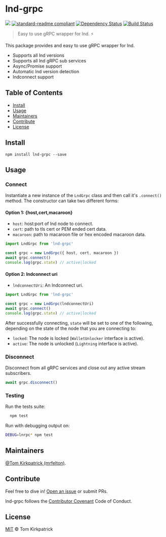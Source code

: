 # lnd-grpc

[![](https://img.shields.io/badge/project-LND-blue.svg?style=flat-square)](https://github.com/lightningnetwork/lnd)
[![standard-readme compliant](https://img.shields.io/badge/standard--readme-OK-green.svg?style=flat-square)](https://github.com/RichardLitt/standard-readme)
[![Dependency Status](https://david-dm.org/LN-Zap/lnd-grpc.svg?style=flat-square)](https://david-dm.org/LN-Zap/lnd-grpc)
[![Build Status](https://travis-ci.org/LN-Zap/lnd-grpc.svg?branch=master)](https://travis-ci.org/LN-Zap/lnd-grpc)

> Easy to use gRPC wrapper for lnd. ⚡️

This package provides and easy to use gRPC wrapper for lnd.

- Supports all lnd versions
- Supports all lnd gRPC sub services
- Async/Promise support
- Automatic lnd version detection
- lndconnect support

## Table of Contents

- [Install](#install)
- [Usage](#usage)
- [Maintainers](#maintainers)
- [Contribute](#contribute)
- [License](#license)

## Install

```
npm install lnd-grpc --save
```

## Usage

### Connect

Instantiate a new instance of the `LndGrpc` class and then call it's `.connect()` method. The constructor can take two different forms:

#### Option 1: {host,cert,macaroon}

- `host`: host:port of lnd node to connect.
- `cert`: path to tls cert or PEM ended cert data.
- `macaroon`: path to macaroon file or hex encoded macaroon data.

```javascript
import LndGrpc from 'lnd-grpc'

const grpc = new LndGrpc({ host, cert, macaroon })
await grpc.connect()
console.log(grpc.state) // active|locked
```

#### Option 2: lndconnect uri

- `lndconnectUri`: An lndconnect uri.

```javascript
import LndGrpc from 'lnd-grpc'

const grpc = new LndGrpc(lndconnectUri)
await grpc.connect()
console.log(grpc.state) // active|locked
```

After successfully connecting, `state` will be set to one of the following, depending on the state of the node that you are connecting to:

- `locked`: The node is locked (`WalletUnlocker` interface is active).
- `active`: The node is unlocked (`Lightning` interface is active).

### Disconnect

Disconnect from all gRPC services and close out any active stream subscribers.

```javascript
await grpc.disconnect()
```

### Testing

Run the tests suite:

```bash
  npm test
```

Run with debugging output on:

```bash
DEBUG=lnrpc* npm test
```

## Maintainers

[@Tom Kirkpatrick (mrfelton)](https://github.com/mrfelton).

## Contribute

Feel free to dive in! [Open an issue](https://github.com/LN-Zap/node-lnd-grpc/issues/new) or submit PRs.

lnd-grpc follows the [Contributor Covenant](http://contributor-covenant.org/version/1/3/0/) Code of Conduct.

## License

[MIT](LICENSE) © Tom Kirkpatrick
